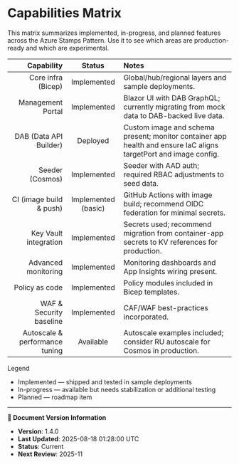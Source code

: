 # Capabilities Matrix

This matrix summarizes implemented, in-progress, and planned features across the Azure Stamps Pattern. Use it to see which areas are production-ready and which are experimental.

| Capability | Status | Notes |
|-----------:|:------:|:-----|
| Core infra (Bicep) | Implemented | Global/hub/regional layers and sample deployments. |
| Management Portal | Implemented | Blazor UI with DAB GraphQL; currently migrating from mock data to DAB-backed live data. |
| DAB (Data API Builder) | Deployed | Custom image and schema present; monitor container app health and ensure IaC aligns targetPort and image config. |
| Seeder (Cosmos) | Implemented | Seeder with AAD auth; required RBAC adjustments to seed data. |
| CI (image build & push) | Implemented (basic) | GitHub Actions with image build; recommend OIDC federation for minimal secrets. |
| Key Vault integration | Implemented | Secrets used; recommend migration from container-app secrets to KV references for production. |
| Advanced monitoring | Implemented | Monitoring dashboards and App Insights wiring present. |
| Policy as code | Implemented | Policy modules included in Bicep templates.
| WAF & Security baseline | Implemented | CAF/WAF best-practices incorporated.
| Autoscale & performance tuning | Available | Autoscale examples included; consider RU autoscale for Cosmos in production.

Legend

- Implemented — shipped and tested in sample deployments
- In-progress — available but needs stabilization or additional testing
- Planned — roadmap item
---

**📝 Document Version Information**
- **Version**: 1.4.0
- **Last Updated**: 2025-08-18 01:28:00 UTC  
- **Status**: Current
- **Next Review**: 2025-11